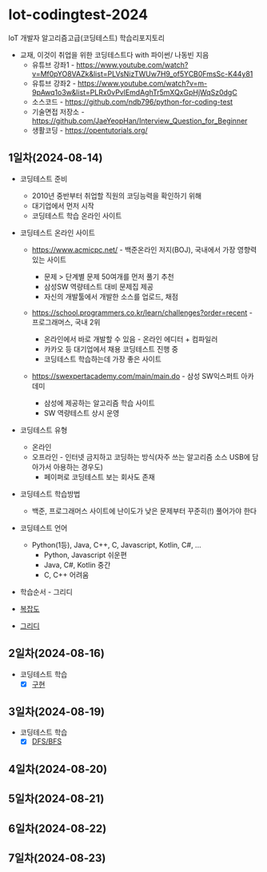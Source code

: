 # Iot-codingtest-2024
IoT 개발자 알고리즘고급(코딩테스트) 학습리포지토리

- 교재, 이것이 취업을 위한 코딩테스트다 with 파이썬/ 나동빈 지음
    - 유튜브 강좌1 - https://www.youtube.com/watch?v=Mf0pYO8VAZk&list=PLVsNizTWUw7H9_of5YCB0FmsSc-K44y81
    - 유튜브 강좌2 - https://www.youtube.com/watch?v=m-9pAwq1o3w&list=PLRx0vPvlEmdAghTr5mXQxGpHjWqSz0dgC
    - 소스코드 - https://github.com/ndb796/python-for-coding-test
    - 기술면접 저장소 - https://github.com/JaeYeopHan/Interview_Question_for_Beginner
    - 생활코딩 - https://opentutorials.org/

## 1일차(2024-08-14)
- 코딩테스트 준비
    - 2010년 중반부터 취업할 직원의 코딩능력을 확인하기 위해 
    - 대기업에서 먼저 시작
    - 코딩테스트 학습 온라인 사이트

- 코딩테스트 온라인 사이트
    - https://www.acmicpc.net/ - 백준온라인 저지(BOJ), 국내에서 가장 영향력있는 사이트
        - 문제 > 단계별 문제 50여개를 먼저 풀기 추천
        - 삼성SW 역량테스트 대비 문제집 제공
        - 자신의 개발툴에서 개발한 소스를 업로드, 채점

    - https://school.programmers.co.kr/learn/challenges?order=recent - 프로그래머스, 국내 2위
        - 온라인에서 바로 개발할 수 있음 - 온라인 에디터 + 컴파일러
        - 카카오 등 대기업에서 채용 코딩테스트 진행 중
        - 코딩테스트 학습하는데 가장 좋은 사이트

    - https://swexpertacademy.com/main/main.do - 삼성 SW익스퍼트 아카데미
        - 삼성에 제공하는 알고리즘 학습 사이트
        - SW 역량테스트 상시 운영

- 코딩테스트 유형
    - 온라인
    - 오프라인 - 인터넷 금지하고 코딩하는 방식(자주 쓰는 알고리즘 소스 USB에 담아가서 아용하는 경우도)
        - 페이퍼로 코딩테스트 보는 회사도 존재

- 코딩테스트 학습방법
    - 백준, 프로그래머스 사이트에 난이도가 낮은 문제부터 꾸준히(!) 풀어가야 한다

- 코딩테스트 언어
    - Python(1등), Java, C++, C, Javascript, Kotlin, C#, ...
        - Python, Javascript 쉬운편
        - Java, C#, Kotlin 중간
        - C, C++ 어려움

- 학습순서 - 그리디

- [복잡도](https://github.com/Hwangji99/Iot-codingtest-2024/blob/main/day01/ct001_complexity.ipynb)
- [그리디](https://github.com/Hwangji99/Iot-codingtest-2024/blob/main/day01/ct002_greedy.ipynb)

## 2일차(2024-08-16)
- 코딩테스트 학습
    - [x] [구현](https://github.com/Hwangji99/Iot-codingtest-2024/blob/main/day02/ct003_implement.ipynb)

## 3일차(2024-08-19)
- 코딩테스트 학습
    - [x] [DFS/BFS](https://github.com/Hwangji99/Iot-codingtest-2024/blob/main/day03/ct004_dfs.ipynb)

## 4일차(2024-08-20)


## 5일차(2024-08-21)


## 6일차(2024-08-22)


## 7일차(2024-08-23)
